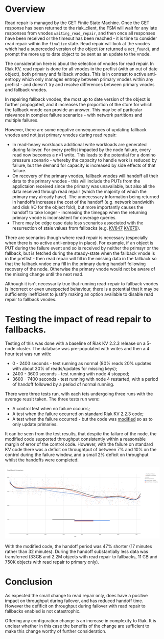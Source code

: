 # Overview

Read repair is managed by the GET Finite State Machine.  Once the GET response has been returned to the riak_client, the FSM will wait for any late responses from vnodes `waiting_read_repair`, and then once all responses have been received or the timeout has been reached - it is time to consider read repair within the `finalize` state.  Read repair will look at the vnodes which had a superceded version of the object (or returned a `not_found`), and prompt the more up to date object to be sent as an update to the vnode. 

The consideration here is about the selection of vnodes for read repair.  In Riak KV, read repair is done for all vnodes in the preflist (with an out of date object), both primary and fallback vnodes.  This is in contrast to active anti-entropy which only manages entropy between primary vnodes within any preflist - and doesn't try and resolve differences between primary vnodes and fallback vnodes.

In repairing fallback vnodes, the most up to date version of the object is further propogated, and it increases the proportion of the store for which the fallback vnode can provide an answer.  This may be of particular relevance in complex failure scenarios - with network partitions and multiple failures.

However, there are some negative consequences of updating fallback vnodes and not just primary vnodes during read repair:

- In read-heavy workloads additional write workloads are generated during failover.  For every preflist impacted by the node failure, every read now becomes a n=1 write.  This leads to the potential for a domino pressure scenario - whereby the capacity to handle work is reduced by failure, but the demand for capacity is increased by side effects of that failure.  
- On recovery of the primary vnodes, fallback vnodes will handoff all their data to the primary vnodes - this will include the PUTs from the applictaion received since the primary was unavailable, but also all the data received through read repair (which the majority of which the primary may already have).  The unnecessary information being returned in handoffs increases the cost of the handoff (e.g. network bandwidth and disk I/O for the object fold), but more importantly causes the handoff to take longer - increasing the timegap when the returning primary vnode is inconsistent for coverage queries.
- There may be edge case data loss scenarios associated with the resurrection of stale values from fallbacks (e.g. [KV847](https://github.com/basho/riak_kv/issues/847) [KV679](https://github.com/basho/riak_kv/issues/679)).

There are scenarios though where read repair is necessary (especially when there is no active anti-entropy in place).  For example, if an object is PUT during the failure event and so is received by neither the primayr or the fallback, but is fetched during the steady-state when the fallback vnode is in the preflist - then read repair will fill in the missing data in the fallback so that the fallback vndoe cna fill in the primary during handoff following recovery of the node.  Otherwise the primary vnode would not be aware of the missing change until the next read. 

Although it isn't necessarily true that running read-repair to fallback vnodes is incorrect or even unexpected behaviour, there is a potential that it may be sufficiently inefficient to justify making an option available to disable read repair to fallback vnodes.


# Testing the impact of read repair to fallbacks.

Testing of this was done with a baseline of Riak KV 2.2.3 release on a 5-node cluster.  The database was pre-populated with writes and then a 4 hour test was run with:

- 0 - 2400 seconds - test running as normal (80% reads 20% updates with about 30% of reads/updates for missing keys);
- 2400 - 3600 seconds - test running with node 4 stopped;
- 3600 - 7400 seconds - test running with node 4 restarted, with a period of handoff followed by a period of normal running.

There were three tests run, with each tets undergoing three runs with the average reuslt taken.  The three tests run were:

- A control test when no failure occurrs;
- A test when the failure occurred on standard Riak KV 2.2.3 code;
- A test when the failure occurred - but the code was [modified](https://github.com/martinsumner/riak_kv/blob/mas-2.1.7-readrepairprimary/src/riak_kv_get_fsm.erl#L509) so as to only update primaries.

It can be seen from the test results, that despite the failure of the node, the modified code supported throughput consistently within a reasonable margin of error of the control code.  However, with the failure on standard KV code there was a deficit on throughtput of between 7% and 10% on the control during the failure window, and a small 2% deficit on throughput whilst the handoffs were completed.

![Read Repair Chart](images/ReadRepairChart.png "Read Repair Chart")

With the modified code, the handoff period was 47% shorter (17 minutes rather than 32 minutes).  During the handoff substantially less data was transferred (33GB and 2.2M objects with read repair to fallbacks, 11 GB and 750K objects with read repair to primary only).

# Conclusion

As expected the small change to read repair only, does have a positive impact on throughput during failover, and has reduced handoff time.  However the defificit on throughput during failover with read repair to fallbacks enabled is not catastrophic.  

Offering any configuration change is an increase in complexity to Riak.  It is unclear whether in this case the benefits of the change are sufficient to make this change worthy of further consideration. 